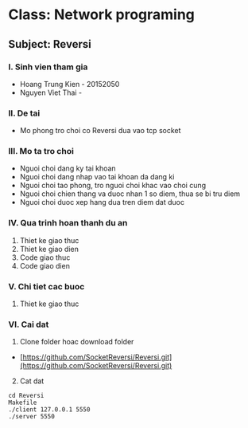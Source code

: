 # Class: Network programing
## Subject: Reversi

### I. Sinh vien tham gia
- Hoang Trung Kien - 20152050
- Nguyen Viet Thai -
### II. De tai
- Mo phong tro choi co Reversi dua vao tcp socket
### III. Mo ta tro choi
- Nguoi choi dang ky tai khoan
- Nguoi choi dang nhap vao tai khoan da dang ki
- Nguoi choi tao phong, tro nguoi choi khac vao choi cung
- Nguoi choi chien thang va duoc nhan 1 so diem, thua se bi tru diem
- Nguoi choi duoc xep hang dua tren diem dat duoc
### IV. Qua trinh hoan thanh du an
1. Thiet ke giao thuc
2. Thiet ke giao dien
3. Code giao thuc
4. Code giao dien
### V. Chi tiet cac buoc
1. Thiet ke giao thuc
### VI. Cai dat
1. Clone folder hoac download folder
- [https://github.com/SocketReversi/Reversi.git](https://github.com/SocketReversi/Reversi.git)
2. Cat dat
```
cd Reversi
Makefile
./client 127.0.0.1 5550
./server 5550
```
